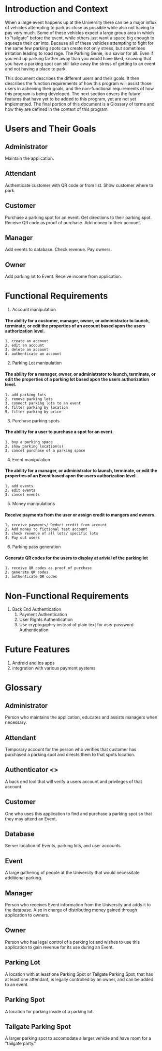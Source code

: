 # Introduction and Context
When a large event happens up at the University there can be a major influx of vehicles attempting to park as close as possible while also not having to pay very much. Some of these vehicles expect a large group area in which to "tailgate" before the event, while others just want a space big enough to squeeze their car into. Because all of these vehicles attempting to fight for the same few parking spots can create not only stress, but sometimes irritation leading to road rage. The Parking Genie, is a savior for all. Even if you end up parking farther away than you would have liked, knowing that you have a parking spot can still take away the stress of getting to an event and not having a place to park.

This document describes the different users and their goals. It then describes the function requirements of how this program will assist those users in acheiving their goals, and the non-functional requirements of how this program is being developed. The next section covers the future features that have yet to be added to this program, yet are not yet implemented. The final portion of this document is a Glossary of terms and how they are defined in the context of this program.

# Users and Their Goals
## Administrator
Maintain the application.

## Attendant
Authenticate customer with QR code or from list.
Show customer where to park.

## Customer
Purchase a parking spot for an event. 
Get directions to their parking spot.
Receive QR code as proof of purchase.
Add money to their account.

## Manager
Add events to database.
Check revenue.
Pay owners.

## Owner
Add parking lot to Event.
Receive income from application.

# Functional Requirements
1. Account manipulation
#### The ability for a customer, manager, owner, or administrator to launch, terminate, or edit the properties of an account based apon the users authorization level.
    1. create an account
    2. edit an account
    3. delete an account
    4. authenticate an account
2. Parking Lot manipulation

#### The ability for a manager, owner, or administrator to launch, terminate, or edit the properties of a parking lot based apon the users authorization level.
    1. add parking lots
    2. remove parking lots
    3. connect parking lots to an event
    4. filter parking by location
    5. filter parking by price
3. Purchase parking spots

#### The ability for a user to purchase a spot for an event.
    1. buy a parking space
    2. show parking location(s)
    3. cancel purchase of a parking space
4. Event manipulation

#### The ability for a manager, or administrator to launch, terminate, or edit the properties of an Event based apon the users authorization level.
    1. add events
    2. edit events
    3. cancel events
5. Money manipulations

#### Receive payments from the user or assign credit to mangers and owners.
    1. receive payments/ Deduct credit from account
    2. Add money to fictional test account
    3. check revenue of all lots/ specific lots
    4. Pay out users
6. Parking pass generation 

#### Generate QR codes for the users to display at arivial of the parking lot
    1. receive QR codes as proof of purchase
    2. generate QR codes 
    3. authenticate QR codes


# Non-Functional Requirements
1. Back End Authentication
    1. Payment Authentication
    2. User Rights Authentication
    3. Use cryptogaphry instead of plain text for user password Authentication

# Future Features
1. Android and ios apps
2. integration with various payment systems 


# Glossary
## Administrator
Person who maintains the application, educates and assists managers when necessary.

## Attendant
Temporary account for the person who verifies that customer has purchased a parking spot and directs them to that spots location.

## Authenticator <<Service>>
A back end tool that will verify a users account and privileges of that account.

## Customer
One who uses this application to find and purchase a parking spot so that they may attend an Event.

## Database
Server location of Events, parking lots, and user accounts.

## Event
A large gathering of people at the University that would necessitate additional parking.

## Manager
Person who receives Event information from the University and adds it to the database. Also in charge of distributing money gained through application to owners.

## Owner
Person who has legal control of a parking lot and wishes to use this application to gain revenue for its use during an Event.

## Parking Lot
A location with at least one Parking Spot or Tailgate Parking Spot, that has at least one attendant, is legally controlled by an owner, and can be added to an event.

## Parking Spot
A location for parking inside of a parking lot. 

## Tailgate Parking Spot
A larger parking spot to accomodate a larger vehicle and have room for a "tailgate party."
